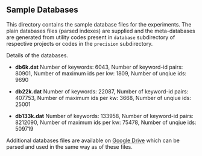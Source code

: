 ## Sample Databases

This directory contains the sample database files for the experiments. The plain databases files (parsed indexes) are supplied and the meta-databases are generated from utility codes present in `database` subdirectory of respective projects or codes in the `precision` subdirectory.

Details of the databases.

- __db6k.dat__ Number of keywords: 6043, Number of keyword-id pairs: 80901, Number of maximum ids per kw: 1809, Number of unqiue ids: 9690

- __db22k.dat__ Number of keywords: 22087, Number of keyword-id pairs: 407753, Number of maximum ids per kw: 3668, Number of unqiue ids: 25001

- __db133k.dat__ Number of keywords: 133958, Number of keyword-id pairs: 8212090, Number of maximum ids per kw: 75478, Number of unqiue ids:  509719

Additional databases files are available on [Google Drive](https://drive.google.com/drive/folders/17GhworvnBDzI7gE4xp6qMjD8V7y3Nhuv?usp=sharing) which can be parsed and used in the same way as of these files.
